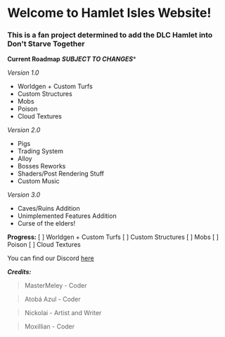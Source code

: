 # Welcome to Hamlet Isles Website!
### This is a fan project determined to add the DLC Hamlet into Don't Starve Together

**Current Roadmap**
***SUBJECT TO CHANGES****

*Version 1.0*
- Worldgen + Custom Turfs
- Custom Structures
- Mobs
- Poison
- Cloud Textures

*Version 2.0*
- Pigs
- Trading System
- Alloy
- Bosses Reworks
- Shaders/Post Rendering Stuff
- Custom Music

*Version 3.0*
- Caves/Ruins Addition
- Unimplemented Features Addition
- Curse of the elders!

**Progress:**
[ ]  Worldgen + Custom Turfs
[ ]  Custom Structures
[ ]  Mobs
[ ]  Poison
[ ]  Cloud Textures


You can find our Discord [here](https://discord.gg/gb5tdwTBSX)

***Credits:***
> MasterMeley - Coder

> Atobá Azul - Coder

> Nickolai - Artist and Writer

> Moxillian - Coder
